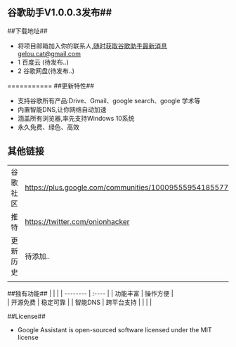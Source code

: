 ## 谷歌助手V1.0.0.3发布##
##下载地址##

- 将项目邮箱加入你的联系人,随时获取谷歌助手最新消息gelou.cat@gmail.com
- 1 百度云 (待发布..)
- 2 谷歌网盘(待发布..)

===========
##更新特性##

- 支持谷歌所有产品:Drive、Gmail、google search、google 学术等
- 内置智能DNS,让你网络自动加速
- 涵盖所有浏览器,率先支持Windows 10系统
- 永久免费、绿色、高效

## 其他链接
|    |   |
| --------   | :----  |
| 谷歌社区 | https://plus.google.com/communities/100095559541855774106 |
| 推特 | https://twitter.com/onionhacker |
| 更新历史| 待添加.. |
|    |   |

##独有功能##
|    |   |
| --------   | :----  |
| 功能丰富  | 操作方便  |  
| 开源免费 | 稳定可靠 | 
| 智能DNS | 跨平台支持  |
|    |   |

##License##

- Google Assistant is open-sourced software licensed under the MIT license

